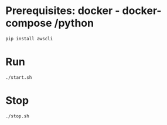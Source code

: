 # Prerequisites: docker - docker-compose /python
```
pip install awscli
```

# Run
```
./start.sh
```

# Stop
```
./stop.sh
```
